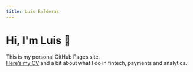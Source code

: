 ```yaml
---
title: Luis Balderas
---
```


# Hi, I'm Luis 👋

This is my personal GitHub Pages site.  
[Here’s my CV](Luis_Balderas_CV.pdf) and a bit about what I do in fintech, payments and analytics.

